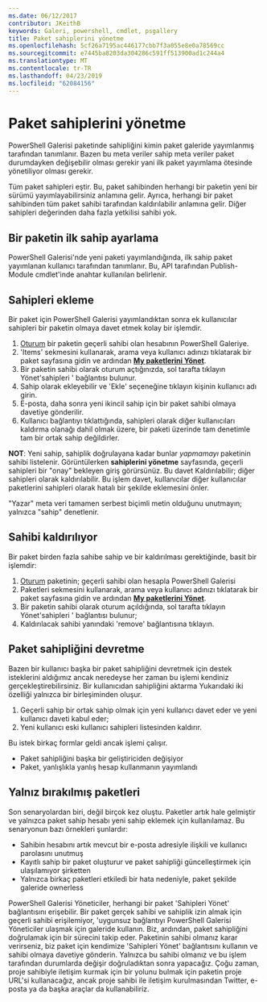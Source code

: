 ```yaml
---
ms.date: 06/12/2017
contributor: JKeithB
keywords: Galeri, powershell, cmdlet, psgallery
title: Paket sahiplerini yönetme
ms.openlocfilehash: 5cf26a7195ac446177cbb7f3a055e8e0a78569cc
ms.sourcegitcommit: e7445ba8203da304286c591ff513900ad1c244a4
ms.translationtype: MT
ms.contentlocale: tr-TR
ms.lasthandoff: 04/23/2019
ms.locfileid: "62084156"
---
```

# <a name="managing-package-owners"></a>Paket sahiplerini yönetme

PowerShell Galerisi paketinde sahipliğini kimin paket galeride yayımlanmış tarafından tanımlanır.
Bazen bu meta veriler sahip meta veriler paket durumdayken değişebilir olması gerekir yani ilk paket yayımlama ötesinde yönetiliyor olması gerekir.

Tüm paket sahipleri eştir.
Bu, paket sahibinden herhangi bir paketin yeni bir sürümü yayımlayabilirsiniz anlamına gelir. Ayrıca, herhangi bir paket sahibinden tüm paket sahibi tarafından kaldırılabilir anlamına gelir.
Diğer sahipleri değerinden daha fazla yetkilisi sahibi yok.

## <a name="setting-a-packages-initial-owner"></a>Bir paketin ilk sahip ayarlama

PowerShell Galerisi'nde yeni paketi yayımlandığında, ilk sahip paket yayımlanan kullanıcı tarafından tanımlanır. Bu, API tarafından Publish-Module cmdlet'inde anahtar kullanılan belirlenir.

## <a name="adding-owners"></a>Sahipleri ekleme

Bir paket için PowerShell Galerisi yayımlandıktan sonra ek kullanıcılar sahipleri bir paketin olmaya davet etmek kolay bir işlemdir.

1. [Oturum](https://powershellgallery.com/users/account/LogOn) bir paketin geçerli sahibi olan hesabının PowerShell Galeriye.
2. 'Items' sekmesini kullanarak, arama veya kullanıcı adınızı tıklatarak bir paket sayfasına gidin ve ardından [ **My paketlerini Yönet**](https://www.powershellgallery.com/account/Packages).
3. Bir paketin sahibi olarak oturum açtığınızda, sol tarafta tıklayın Yönet'sahipleri ' bağlantısı bulunur.
4. Sahip olarak ekleyebilir ve 'Ekle' seçeneğine tıklayın kişinin kullanıcı adı girin.
5. E-posta, daha sonra yeni ikincil sahip için bir paket sahibi olmaya davetiye gönderilir.
6. Kullanıcı bağlantıyı tıklattığında, sahipleri olarak diğer kullanıcıları kaldırma olanağı dahil olmak üzere, bir paketi üzerinde tam denetimle tam bir ortak sahip değildirler.

**NOT**: Yeni sahip, sahiplik doğrulayana kadar bunlar *yapmamayı* paketinin sahibi listelenir.
Görüntülerken **sahiplerini yönetme** sayfasında, geçerli sahipleri bir "onay" bekleyen giriş görürsünüz.
Bu davet Kaldırılabilir; diğer sahipleri olarak kaldırılabilir.
Bu işlem davet, kullanıcılar diğer kullanıcılar paketlerini sahipleri olarak hatalı bir şekilde eklemesini önler.

"Yazar" meta veri tamamen serbest biçimli metin olduğunu unutmayın; yalnızca "sahip" denetlenir.


## <a name="removing-owners"></a>Sahibi kaldırılıyor

Bir paket birden fazla sahibe sahip ve bir kaldırılması gerektiğinde, basit bir işlemdir:

1. [Oturum](https://powershellgallery.com/users/account/LogOn) paketinin; geçerli sahibi olan hesapla PowerShell Galerisi
2. Paketleri sekmesini kullanarak, arama veya kullanıcı adınızı tıklatarak bir paket sayfasına gidin ve ardından [ **My paketlerini Yönet**](https://www.powershellgallery.com/account/Packages).
3. Bir paketin sahibi olarak oturum açıldığında, sol tarafta tıklayın Yönet'sahipleri ' bağlantısı bulunur;
4. Kaldırılacak sahibi yanındaki 'remove' bağlantısına tıklayın.



## <a name="transferring-package-ownership"></a>Paket sahipliğini devretme

Bazen bir kullanıcı başka bir paket sahipliğini devretmek için destek isteklerini aldığımız ancak neredeyse her zaman bu işlemi kendiniz gerçekleştirebilirsiniz.
Bir kullanıcıdan sahipliğini aktarma Yukarıdaki iki özelliği yalnızca bir birleşiminden oluşur.

1. Geçerli sahip bir ortak sahip olmak için yeni kullanıcı davet eder ve yeni kullanıcı daveti kabul eder;
2. Yeni kullanıcı eski kullanıcı sahipleri listesinden kaldırır.

Bu istek birkaç formlar geldi ancak işlemi çalışır.

- Paket sahipliğini başka bir geliştiriciden değişiyor
- Paket, yanlışlıkla yanlış hesap kullanmanın yayımlandı


## <a name="orphaned-packages"></a>Yalnız bırakılmış paketleri

Son senaryolardan biri, değil birçok kez oluştu.
Paketler artık hale gelmiştir ve yalnızca paket sahip hesabı yeni sahip eklemek için kullanılamaz.
Bu senaryonun bazı örnekleri şunlardır:

- Sahibin hesabını artık mevcut bir e-posta adresiyle ilişkili ve kullanıcı parolasını unutmuş
- Kayıtlı sahip bir paket oluşturur ve paket sahipliği güncelleştirmek için ulaşılamıyor şirketten
- Yalnızca birkaç paketleri etkiledi bir hata nedeniyle, paket şekilde galeride ownerless

PowerShell Galerisi Yöneticiler, herhangi bir paket 'Sahipleri Yönet' bağlantısını erişebilir.
Bir paket gerçek sahibi ve sahiplik izin almak için geçerli sahibi erişilemiyor, 'uygunsuz bağlantıyı PowerShell Galerisi Yöneticiler ulaşmak için galeride kullanın.
Biz, ardından, paket sahipliğini doğrulamak için bir sürecini takip eder.
Paketinin sahibi olmanız karar verirseniz, biz paket için kendimize 'Sahipleri Yönet' bağlantısını kullanın ve sahibi olmaya davetiye gönderin.
Yalnızca bu sahibi olmanız ve bu işlem tarafından durumlarda değişir doğruladıktan sonra yapacağız.
Çoğu zaman, proje sahibiyle iletişim kurmak için bir yolunu bulmak için paketin proje URL'si kullanacağız, ancak proje sahibi ile iletişim kurulmasından Twitter, e-posta ya da başka araçlar da kullanabiliriz.
